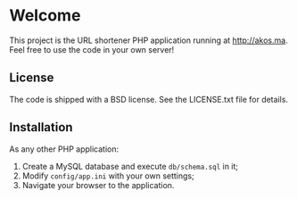 Welcome
=======

This project is the URL shortener PHP application running at
http://akos.ma. Feel free to use the code in your own server!

License
-------

The code is shipped with a BSD license. See the LICENSE.txt file for
details.

Installation
------------

As any other PHP application:

1.  Create a MySQL database and execute `db/schema.sql` in it;
2.  Modify `config/app.ini` with your own settings;
3.  Navigate your browser to the application.

